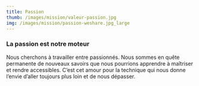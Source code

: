```yaml
---
title: Passion
thumb: /images/mission/valeur-passion.jpg
img: /images/mission/passion-weshare.jpg_large
---
```


### La passion est notre moteur

Nous cherchons à travailler entre passionnés. Nous sommes en quête permanente de nouveaux savoirs que nous pourrions
apprendre à maîtriser et rendre accessibles. C’est cet amour pour la technique qui nous donne l’envie d’aller toujours
 plus loin et de nous dépasser.